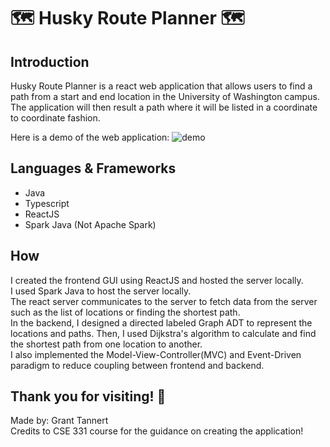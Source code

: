 # 🗺 Husky Route Planner 🗺
## Introduction
Husky Route Planner is a react web application that allows users to find a path from a start and end location in the University of Washington campus. The application will then result a path where it will be listed in a coordinate to coordinate fashion.  
  
Here is a demo of the web application:
![demo](./demo.gif)

## Languages & Frameworks
* Java
* Typescript
* ReactJS
* Spark Java (Not Apache Spark)
  
## How
I created the frontend GUI using ReactJS and hosted the server locally.  
I used Spark Java to host the server locally.  
The react server communicates to the server to fetch data from the server such as the list of locations or finding the shortest path.  
In the backend, I designed a directed labeled Graph ADT to represent the locations and paths. Then, I used Dijkstra's algorithm to calculate and find the shortest path from one location to another.  
I also implemented the Model-View-Controller(MVC) and Event-Driven paradigm to reduce coupling between frontend and backend.

## Thank you for visiting! 👋
Made by: Grant Tannert  
Credits to CSE 331 course for the guidance on creating the application!